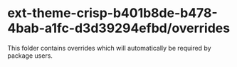 # ext-theme-crisp-b401b8de-b478-4bab-a1fc-d3d39294efbd/overrides

This folder contains overrides which will automatically be required by package users.
